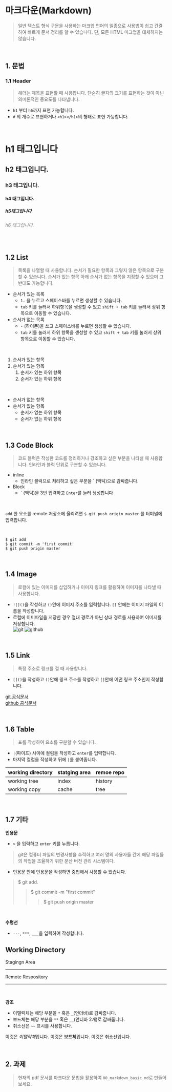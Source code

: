 # 마크다운(Markdown)
> 일반 텍스트 형식 구문을 사용하는 마크업 언어의 일종으로 사용법이 쉽고 간결하여 빠르게 문서 정리를 할 수 있습니다. 단, 모든 HTML 마크업을 대체하지는 않습니다.

<br/>

## 1. 문법
### 1.1 Header
> 헤더는 제목을 표현할 때 사용합니다. 단순히 글자의 크기를 표현하는 것이 아닌 의미론적인 중요도를 나타냅니다.
- `h1` 부터 `h6`까지 표현 가능합니다.
- `#` 의 개수로 표현하거나 `<h1></h1>`의 형태로 표현 가능합니다.  

<br/>

# h1 태그입니다
## h2 태그입니다.
### h3 태그입니다.
#### h4 태그입니다.
##### h5태그입니다
###### <span style = "color:gray">h6 태그입니다.</span>

<br/>

## 1.2 List
> 목록을 나열할 때 사용합니다. 순서가 필요한 항목과 그렇지 않은 항목으로 구분할 수 있습니다. 순서가 있는 항목 아래 순서가 없는 항목을 지정할 수 있으며 그 반대도 가능합니다.
- 순서가 있는 목록
    - `1.` 을 누르고 스페이스바를 누르면 생성할 수 있습니다.
    - `tab` 키를 눌러서 하위항목을 생성할 수 있고 `shift + tab` 키를 눌러서 상위 항목으로 이동할 수 있습니다.
- 순서가 없는 목록
    - `-` (하이픈)을 쓰고 스페이스바를 누르면 생성할 수 있습니다.
    - `tab` 키를 눌러서 하위 항목을 생성할 수 있고 `shift + tab` 키를 눌러서 상위 항목으로 이동할 수 있습니다.

<br/>

1. 순서가 있는 항목
2. 순서가 있는 항목
    1. 순서가 있는 하위 항목
    2. 순서가 있는 하위 항목

<br/>

- 순서가 없는 항목
- 순서가 없는 항목
    - 순서가 없는 하위 항목
    - 순서가 없는 하위 항목

<br/>

## 1.3 Code Block
> 코드 블럭은 작성한 코드를 정리하거나 강조하고 싶은 부분을 나타낼 때 사용합니다. 인라인과 블럭 단위로 구분할 수 있습니다.
- inline
    - 인라인 블럭으로 처리하고 싶은 부분을 ` (백틱)으로 감싸줍니다.
- Block
    - \` (백틱)을 3번 입력하고 `Enter`를 눌러 생성합니다

<br/>

`add` 한 요소를 remote 저장소에 올리려면 `$ git push origin master` 를 터미널에 입력합니다.

<br/>

```
$ git add
$ git commit -m 'first commit'
$ git push origin master
```
<br/>

## 1.4 Image
> 로컬에 있는 이미지를 삽입하거나 이미지 링크를 활용하여 이미지를 나타낼 때 사용합니다.
- `![]()`을 작성하고 `()`안에 이미지 주소를 입력합니다. `[]` 안에는 이미지 파일의 이름을 작성합니다.
- 로컬에 이미파일을 저장한 경우 절대 경로가 아닌 상대 경로를 사용하여 이미지를 저장합니다.  
![git](https://git-scm.com/images/logo@2x.png)
![github](https://github.githubassets.com/assets/GitHub-Mark-ea2971cee799.png)

<br/>

## 1.5 Link
> 특정 주소로 링크를 걸 때 사용합니다.
- `[]()`을 작성하고 `()`안에 링크 주소를 작성하고 `[]`안에 어떤 링크 주소인지 작성합니다.

[git 공식문서](https://git-scm.com/doc)  
[github 공식문서](https://docs.github.com/ko)

<br/>

## 1.6 Table
> 표를 작성하여 요소를 구분할 수 있습니다.
- `|`(파이프) 사이에 컬럼을 작성하고 `enter`를 입력합니다.
- 마지막 컬럼을 작성하고 뒤에 `|`를 붙여줍니다.

| **working directory** | **statging area** | **remoe repo** |
|---|---|---|
| working tree | index | history |
| working copy | cache | tree |

<br/>

## 1.7 기타
**인용문**
- `>` 을 입력하고 `enter` 키를 누릅니다.
> git은 컴퓨터 파일의 변경사항을 추적하고 여러 명의 사용자들 간에 해당 파일들의 작업을 조율하기 위한 분산 버전 관리 시스템이다.
- 인용문 안에 인용문을 작성하면 중첩해서 사용할 수 있습니다.
> $ git add.
>> $ git commit -m "first commit"
>>> $ git push origin master

<br/>

**수평선**
- `---`, `***`, `___`을 입력하여 작성합니다.

Working Directory  
---
Stagingn Area  
***
Remote Respository
___

<br/>

**강조**
- 이탤릭체는 해당 부분을 `*` 혹은 `_`(언더바)로 감싸줍니다.
- 보드체는 해당 부분을 `**` 혹은 `__`(언더바 2개)로 감싸줍니다.
- 취소선은 `~~` 표시를 사용합니다.  

이것은 *이탤릭체*입니다.
이것은 **보드체**입니다.
이것은 ~~취소선~~입니다.

<br/>

## 2. 과제
> 현재의 pdf 문서를 마크다운 문법을 활용하여 `00_markdown_basic.md`로 만들어 보세요.



